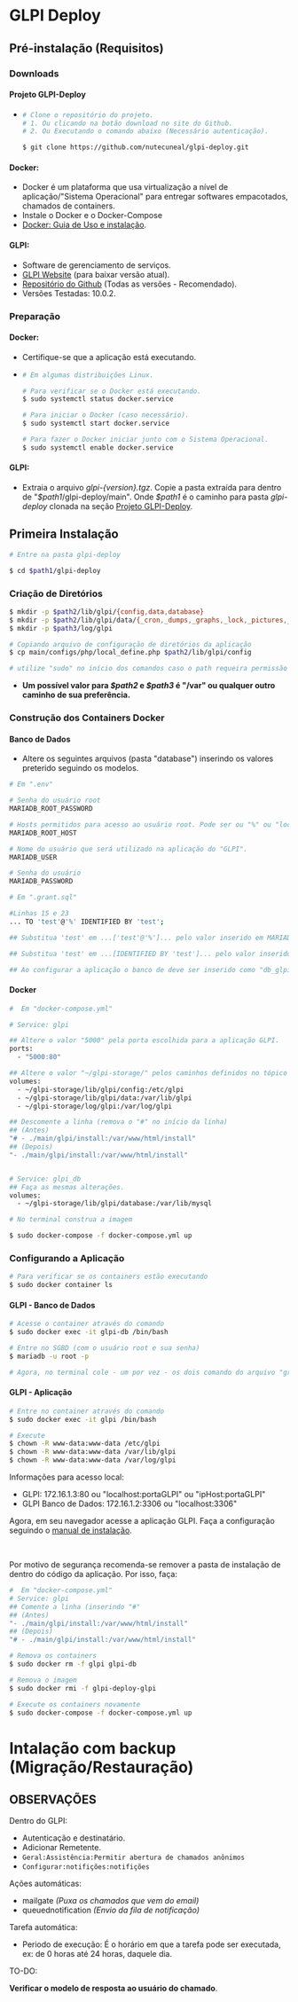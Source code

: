 # GLPI Deploy

## Pré-instalação (Requisitos)

### Downloads

#### Projeto GLPI-Deploy
- ```bash
  # Clone o repositório do projeto.
  # 1. Ou clicando na botão download no site do Github.
  # 2. Ou Executando o comando abaixo (Necessário autenticação).

  $ git clone https://github.com/nutecuneal/glpi-deploy.git
  ```

#### Docker:
  - Docker é um plataforma que usa virtualização a nível de aplicação/"Sistema Operacional" para entregar softwares empacotados, chamados de containers.
  - Instale o Docker e o Docker-Compose
  - [Docker: Guia de Uso e instalação](https://docs.docker.com/desktop/).

#### GLPI:
  - Software de gerenciamento de serviços.
  - [GLPI Website](http://glpi-project.org/) (para baixar versão atual).
  - [Repositório do Github](https://github.com/glpi-project/glpi/releases ) (Todas as versões - Recomendado).
  - Versões Testadas: 10.0.2.

### Preparação

#### Docker:
- Certifique-se que a aplicação está executando.
- ```bash
  # Em algumas distribuições Linux.

  # Para verificar se o Docker está executando.
  $ sudo systemctl status docker.service
  
  # Para iniciar o Docker (caso necessário).
  $ sudo systemctl start docker.service

  # Para fazer o Docker iniciar junto com o Sistema Operacional.
  $ sudo systemctl enable docker.service  
  ```

#### GLPI:
- Extraia o arquivo *glpi-{version}.tgz*. Copie a pasta extraída para dentro de "*$path1*/glpi-deploy/main". Onde *\$path1* é o caminho para pasta *glpi-deploy* clonada na seção [Projeto GLPI-Deploy](#Projeto-GLPI-Deploy).

## Primeira Instalação

```bash
# Entre na pasta glpi-deploy

$ cd $path1/glpi-deploy
```

### Criação de Diretórios

```bash
$ mkdir -p $path2/lib/glpi/{config,data,database}
$ mkdir -p $path2/lib/glpi/data/{_cron,_dumps,_graphs,_lock,_pictures,_plugins,_rss,_sessions,_tmp,_uploads,_cache}
$ mkdir -p $path3/log/glpi

# Copiando arquivo de configuração de diretórios da aplicação
$ cp main/configs/php/local_define.php $path2/lib/glpi/config

# utilize "sudo" no início dos comandos caso o path requeira permissão de admin.
```
- **Um possível valor para *\$path2* e *\$path3* é "/var" ou qualquer outro caminho de sua preferência.**

### Construção dos Containers Docker

#### Banco de Dados

- Altere os seguintes arquivos (pasta "database") inserindo os valores preterido seguindo os modelos.
  
```bash
# Em ".env"

# Senha do usuário root
MARIADB_ROOT_PASSWORD

# Hosts permitidos para acesso ao usuário root. Pode ser ou "%" ou "localhost" (sem aspas). Padrão "localhost".  
MARIADB_ROOT_HOST

# Nome do usuário que será utilizado na aplicação do "GLPI". 
MARIADB_USER

# Senha do usuário
MARIADB_PASSWORD
```

```bash
# Em ".grant.sql"

#Linhas 15 e 23
... TO 'test'@'%' IDENTIFIED BY 'test'; 

## Substitua 'test' em ...['test'@'%']... pelo valor inserido em MARIADB_USER

## Substitua 'test' em ...[IDENTIFIED BY 'test']... pelo valor inserido em MARIADB_PASSWORD

## Ao configurar a aplicação o banco de deve ser inserido como "db_glpi". Caso queira utilizar outro nome substitua o termo "db_glpi" na linha 23 pelo de sua preferência.
```

#### Docker

```dockerfile
#  Em "docker-compose.yml"

# Service: glpi

## Altere o valor "5000" pela porta escolhida para a aplicação GLPI.
ports:
  - "5000:80" 

## Altere o valor "~/glpi-storage/" pelos caminhos definidos no tópico "Criação de Diretórios"
volumes:
  - ~/glpi-storage/lib/glpi/config:/etc/glpi
  - ~/glpi-storage/lib/glpi/data:/var/lib/glpi
  - ~/glpi-storage/log/glpi:/var/log/glpi

## Descomente a linha (remova o "#" no início da linha)
## (Antes)
"# - ./main/glpi/install:/var/www/html/install"
## (Depois)
"- ./main/glpi/install:/var/www/html/install"


# Service: glpi_db
## Faça as mesmas alterações.
volumes:
  - ~/glpi-storage/lib/glpi/database:/var/lib/mysql
```

```bash
# No terminal construa a imagem

$ sudo docker-compose -f docker-compose.yml up
```

### Configurando a Aplicação

```bash
# Para verificar se os containers estão executando
$ sudo docker container ls
```

#### GLPI - Banco de Dados

```bash
# Acesse o container através do comando
$ sudo docker exec -it glpi-db /bin/bash

# Entre no SGBD (com o usuário root e sua senha)
$ mariadb -u root -p

# Agora, no terminal cole - um por vez - os dois comando do arquivo "grant.sql". Certifique-se de ter feitos as alterações mencionadas no início do tutorial.
```

#### GLPI - Aplicação
```bash
# Entre no container através do comando
$ sudo docker exec -it glpi /bin/bash

# Execute
$ chown -R www-data:www-data /etc/glpi 
$ chown -R www-data:www-data /var/lib/glpi
$ chown -R www-data:www-data /var/log/glpi
```

Informações para acesso local:
  - GLPI: 172.16.1.3:80 ou "localhost:portaGLPI" ou "ipHost:portaGLPI"
  - GLPI Banco de Dados: 172.16.1.2:3306 ou "localhost:3306"

Agora, em seu navegador acesse a aplicação GLPI. Faça a configuração seguindo o [manual de instalação](https://glpi-install.readthedocs.io/en/latest/install/wizard.html).

<br>

Por motivo de segurança recomenda-se remover a pasta de instalação de dentro do código da aplicação. Por isso, faça:


```dockerfile
#  Em "docker-compose.yml"
# Service: glpi
## Comente a linha (inserindo "#"
## (Antes)
"- ./main/glpi/install:/var/www/html/install"
## (Depois)
"# - ./main/glpi/install:/var/www/html/install"
```
```bash
# Remova os containers
$ sudo docker rm -f glpi glpi-db

# Remova o imagem
$ sudo docker rmi -f glpi-deploy-glpi

# Execute os containers novamente
$ sudo docker-compose -f docker-compose.yml up
```

# Intalação com backup (Migração/Restauração)

## OBSERVAÇÕES

Dentro do GLPI:

- Autenticação e destinatário.
- Adicionar Remetente.
- `Geral:Assistência:Permitir abertura de chamados anônimos`
- `Configurar:notifições:notifições`

Ações automáticas:

- mailgate *(Puxa os chamados que vem do email)*
- queuednotification *(Envio da fila de notificação)*

Tarefa automática:

- Periodo de execução: É o horário em que a tarefa pode ser executada, ex: de 0 horas até 24 horas, daquele dia.

TO-DO:

**Verificar o modelo de resposta ao usuário do chamado**.